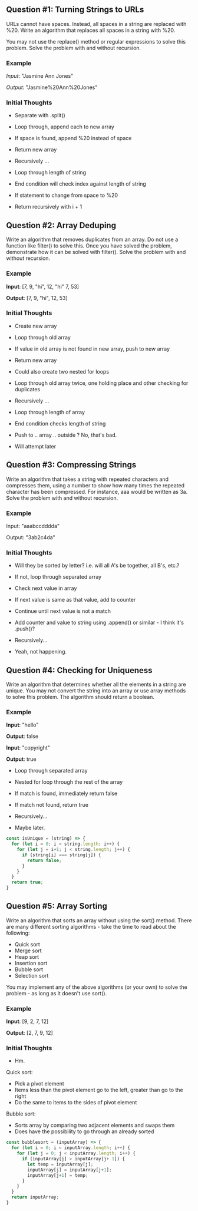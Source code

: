 ## Question #1: Turning Strings to URLs
URLs cannot have spaces. Instead, all spaces in a string are replaced with %20. Write an algorithm that replaces all spaces in a string with %20.

You may not use the replace() method or regular expressions to solve this problem. Solve the problem with and without recursion.

### Example

*Input*: "Jasmine Ann Jones"

*Output*: "Jasmine%20Ann%20Jones"

### Initial Thoughts

- Separate with .split()
- Loop through, append each to new array
- If space is found, append %20 instead of space
- Return new array

- Recursively ...
- Loop through length of string
- End condition will check index against length of string
- If statement to change from space to %20
- Return recursively with i + 1


## Question #2: Array Deduping

Write an algorithm that removes duplicates from an array. Do not use a function like filter() to solve this. Once you have solved the problem, demonstrate how it can be solved with filter(). Solve the problem with and without recursion.

### Example

**Input**: [7, 9, "hi", 12, "hi" 7, 53]

**Output**: [7, 9, "hi", 12, 53]

### Initial Thoughts

- Create new array
- Loop through old array
- If value in old array is not found in new array, push to new array
- Return new array

- Could also create two nested for loops
- Loop through old array twice, one holding place and other checking for duplicates


- Recursively ...
- Loop through length of array
- End condition checks length of string
- Push to .. array .. outside ? No, that's bad. 
- Will attempt later



## Question #3: Compressing Strings

Write an algorithm that takes a string with repeated characters and compresses them, using a number to show how many times the repeated character has been compressed. For instance, aaa would be written as 3a. Solve the problem with and without recursion.

### Example

Input: "aaabccdddda"

Output: "3ab2c4da"

### Initial Thoughts

- Will they be sorted by letter? i.e. will all A's be together, all B's, etc.?
- If not, loop through separated array
- Check next value in array
- If next value is same as that value, add to counter
- Continue until next value is not a match
- Add counter and value to string using .append() or similar - I think it's .push()?

- Recursively...
- Yeah, not happening.



## Question #4: Checking for Uniqueness

Write an algorithm that determines whether all the elements in a string are unique. You may not convert the string into an array or use array methods to solve this problem. The algorithm should return a boolean.

### Example

**Input**: "hello"

**Output**: false

**Input**: "copyright"

**Output**: true

- Loop through separated array
- Nested for loop through the rest of the array
- If match is found, immediately return false
- If match not found, return true

- Recursively...
- Maybe later.


```javascript
const isUnique = (string) => {
  for (let i = 0; i < string.length; i++) {
    for (let j = i+1; j < string.length; j++) {
      if (string[i] === string[j]) {
        return false;
      }
    }
  }
  return true;
}
```


## Question #5: Array Sorting

Write an algorithm that sorts an array without using the sort() method. There are many different sorting algorithms - take the time to read about the following:

- Quick sort
- Merge sort
- Heap sort
- Insertion sort
- Bubble sort
- Selection sort

You may implement any of the above algorithms (or your own) to solve the problem - as long as it doesn't use sort().

### Example

**Input**: [9, 2, 7, 12]

**Output**: [2, 7, 9, 12]

### Initial Thoughts

- Hm.

Quick sort: 

- Pick a pivot element
- Items less than the pivot element go to the left, greater than go to the right
- Do the same to items to the sides of pivot element


Bubble sort:

- Sorts array by comparing two adjacent elements and swaps them
- Does have the possibility to go through an already sorted 

```javascript
const bubblesort = (inputArray) => {
  for (let i = 0; i < inputArray.length; i++) {
    for (let j = 0; j < inputArray.length; i++) {
      if (inputArray[j] > inputArray[j+ 1]) {
        let temp = inputArray[j];
        inputArray[j] = inputArray[j+1];
        inputArray[j+1] = temp;
      }
    }
  }
  return inputArray;
}
```